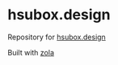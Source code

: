 # hsubox.design

Repository for [hsubox.design](https://hsubox.design)

Built with [zola](https://www.getzola.org)
